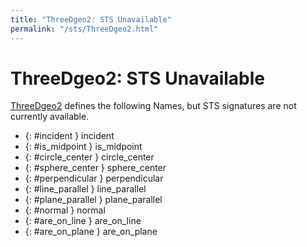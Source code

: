 ```yaml
---
title: "ThreeDgeo2: STS Unavailable"
permalink: "/sts/ThreeDgeo2.html"
---
```


# ThreeDgeo2: STS Unavailable


[ThreeDgeo2](/cd/ThreeDgeo2)
defines the following Names, but STS signatures are not currently available.


 *  {: #incident } incident
 *  {: #is_midpoint } is_midpoint
 *  {: #circle_center } circle_center
 *  {: #sphere_center } sphere_center
 *  {: #perpendicular } perpendicular
 *  {: #line_parallel } line_parallel
 *  {: #plane_parallel } plane_parallel
 *  {: #normal } normal
 *  {: #are_on_line } are_on_line
 *  {: #are_on_plane } are_on_plane